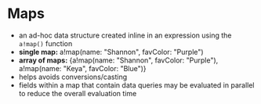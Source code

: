 # Maps
-  an ad-hoc data structure created inline in an expression using the `a!map()` function
- **single map:** a!map(name: "Shannon", favColor: "Purple")
- **array of maps:** {a!map(name: "Shannon", favColor: "Purple"), a!map(name: "Keya", favColor: "Blue")}
- helps avoids conversions/casting
- fields within a map that contain data queries may be evaluated in parallel to reduce the overall evaluation time